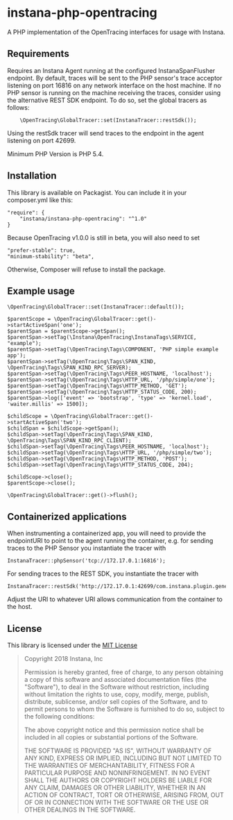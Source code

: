 # instana-php-opentracing

A PHP implementation of the OpenTracing interfaces for usage with Instana.

## Requirements

Requires an Instana Agent running at the configured  InstanaSpanFlusher  endpoint. By default, 
traces will be sent to the PHP sensor's trace acceptor listening on port 16816 on any network
interface on the host machine. If no PHP sensor is running on the machine receiving the traces, 
consider using the alternative REST SDK endpoint. To do so, set the global tracers as follows:

        \OpenTracing\GlobalTracer::set(InstanaTracer::restSdk());
        
Using the restSdk tracer will send traces to the endpoint in the agent listening on port 42699.

Minimum PHP Version is PHP 5.4.

## Installation

This library is available on Packagist. You can include it in your composer.yml like this:

    "require": {
        "instana/instana-php-opentracing": "^1.0"
    }
    
Because OpenTracing v1.0.0 is still in beta, you will also need to set

    "prefer-stable": true,
    "minimum-stability": "beta",

Otherwise, Composer will refuse to install the package.

## Example usage

    \OpenTracing\GlobalTracer::set(InstanaTracer::default());

    $parentScope = \OpenTracing\GlobalTracer::get()->startActiveSpan('one');
    $parentSpan = $parentScope->getSpan();
    $parentSpan->setTag(\Instana\OpenTracing\InstanaTags\SERVICE, "example");
    $parentSpan->setTag(\OpenTracing\Tags\COMPONENT, 'PHP simple example app');
    $parentSpan->setTag(\OpenTracing\Tags\SPAN_KIND, \OpenTracing\Tags\SPAN_KIND_RPC_SERVER);
    $parentSpan->setTag(\OpenTracing\Tags\PEER_HOSTNAME, 'localhost');
    $parentSpan->setTag(\OpenTracing\Tags\HTTP_URL, '/php/simple/one');
    $parentSpan->setTag(\OpenTracing\Tags\HTTP_METHOD, 'GET');
    $parentSpan->setTag(\OpenTracing\Tags\HTTP_STATUS_CODE, 200);
    $parentSpan->log(['event' => 'bootstrap', 'type' => 'kernel.load', 'waiter.millis' => 1500]);

    $childScope = \OpenTracing\GlobalTracer::get()->startActiveSpan('two');
    $childSpan = $childScope->getSpan();
    $childSpan->setTag(\OpenTracing\Tags\SPAN_KIND, \OpenTracing\Tags\SPAN_KIND_RPC_CLIENT);
    $childSpan->setTag(\OpenTracing\Tags\PEER_HOSTNAME, 'localhost');
    $childSpan->setTag(\OpenTracing\Tags\HTTP_URL, '/php/simple/two');
    $childSpan->setTag(\OpenTracing\Tags\HTTP_METHOD, 'POST');
    $childSpan->setTag(\OpenTracing\Tags\HTTP_STATUS_CODE, 204);

    $childScope->close();
    $parentScope->close();

    \OpenTracing\GlobalTracer::get()->flush();
 
## Containerized applications

When instrumenting a containerized app, you will need to provide the endpointURI to point to the
agent running the container, e.g. for sending traces to the PHP Sensor you instantiate the tracer with

    InstanaTracer::phpSensor('tcp://172.17.0.1:16816');

For sending traces to the REST SDK, you instantiate the tracer with

    InstanaTracer::restSdk('http://172.17.0.1:42699/com.instana.plugin.generic.trace');

Adjust the URI to whatever URI allows communication from the container to the host.
                
## License

This library is licensed under the [MIT License](https://opensource.org/licenses/MIT)

> Copyright 2018 Instana, Inc
>  
>  Permission is hereby granted, free of charge, to any person obtaining a copy of this software and associated documentation files (the "Software"), to deal in the Software without restriction, including without limitation the rights to use, copy, modify, merge, publish, distribute, sublicense, and/or sell copies of the Software, and to permit persons to whom the Software is furnished to do so, subject to the following conditions:
>  
>  The above copyright notice and this permission notice shall be included in all copies or substantial portions of the Software.
>  
>  THE SOFTWARE IS PROVIDED "AS IS", WITHOUT WARRANTY OF ANY KIND, EXPRESS OR IMPLIED, INCLUDING BUT NOT LIMITED TO THE WARRANTIES OF MERCHANTABILITY, FITNESS FOR A PARTICULAR PURPOSE AND NONINFRINGEMENT. IN NO EVENT SHALL THE AUTHORS OR COPYRIGHT HOLDERS BE LIABLE FOR ANY CLAIM, DAMAGES OR OTHER LIABILITY, WHETHER IN AN ACTION OF CONTRACT, TORT OR OTHERWISE, ARISING FROM, OUT OF OR IN CONNECTION WITH THE SOFTWARE OR THE USE OR OTHER DEALINGS IN THE SOFTWARE.